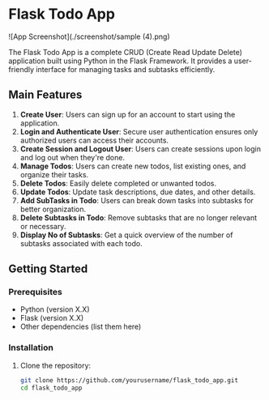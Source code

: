 # Flask Todo App

![App Screenshot](./screenshot/sample (4).png)

The Flask Todo App is a complete CRUD (Create Read Update Delete) application built using Python in the Flask Framework. It provides a user-friendly interface for managing tasks and subtasks efficiently.

## Main Features

1. **Create User**: Users can sign up for an account to start using the application.
2. **Login and Authenticate User**: Secure user authentication ensures only authorized users can access their accounts.
3. **Create Session and Logout User**: Users can create sessions upon login and log out when they're done.
4. **Manage Todos**: Users can create new todos, list existing ones, and organize their tasks.
5. **Delete Todos**: Easily delete completed or unwanted todos.
6. **Update Todos**: Update task descriptions, due dates, and other details.
7. **Add SubTasks in Todo**: Users can break down tasks into subtasks for better organization.
8. **Delete Subtasks in Todo**: Remove subtasks that are no longer relevant or necessary.
9. **Display No of Subtasks**: Get a quick overview of the number of subtasks associated with each todo.

## Getting Started

### Prerequisites

- Python (version X.X)
- Flask (version X.X)
- Other dependencies (list them here)

### Installation

1. Clone the repository:
   ```bash
   git clone https://github.com/yourusername/flask_todo_app.git
   cd flask_todo_app


